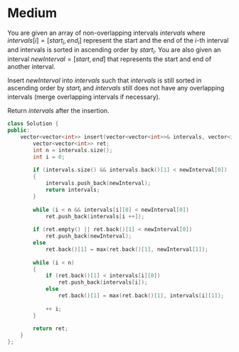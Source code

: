 # Medium

You are given an array of non-overlapping intervals $intervals$ where $intervals[i] = [start_i, end_i]$ represent the start and the end of the $i$-th interval and intervals is sorted in ascending order by $start_i$. You are also given an interval $newInterval = [start, end]$ that represents the start and end of another interval.

Insert $newInterval$ into $intervals$ such that $intervals$ is still sorted in ascending order by $start_i$ and $intervals$ still does not have any overlapping intervals (merge overlapping intervals if necessary).

Return $intervals$ after the insertion.

```cpp
class Solution {
public:
    vector<vector<int>> insert(vector<vector<int>>& intervals, vector<int>& newInterval) {
        vector<vector<int>> ret;
        int n = intervals.size();
        int i = 0;
        
        if (intervals.size() && intervals.back()[1] < newInterval[0])
        {
            intervals.push_back(newInterval);
            return intervals;
        }
        
        while (i < n && intervals[i][0] < newInterval[0])
            ret.push_back(intervals[i ++]);
        
        if (ret.empty() || ret.back()[1] < newInterval[0])
            ret.push_back(newInterval);
        else
            ret.back()[1] = max(ret.back()[1], newInterval[1]);
        
        while (i < n)
        {
            if (ret.back()[1] < intervals[i][0])
                ret.push_back(intervals[i]);
            else
                ret.back()[1] = max(ret.back()[1], intervals[i][1]);
            
            ++ i;
        }
        
        return ret;
    }
};
```
